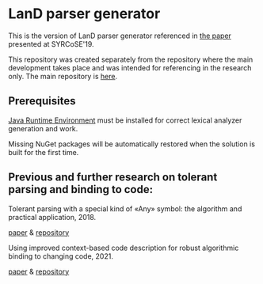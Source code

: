 # LanD parser generator
This is the version of LanD parser generator referenced in [the paper](https://www.ispras.ru/proceedings/docs/2019/31/3/isp_31_2019_3_7.pdf) presented at SYRCoSE'19.

This repository was created separately from the repository where the main development takes place and was intended for referencing in the research only. The main repository is [here](https://github.com/alexeyvale/LanD).

## Prerequisites
[Java Runtime Environment](http://www.oracle.com/technetwork/java/javase/downloads/jre8-downloads-2133155.html) must be installed for correct lexical analyzer generation and work.

Missing NuGet packages will be automatically restored when the solution is built for the first time.
## Previous and further research on tolerant parsing and binding to code:
Tolerant parsing with a special kind of «Any» symbol: the algorithm and practical application, 2018.

[paper](https://www.ispras.ru/proceedings/docs/2018/30/4/isp_30_2018_4_7.pdf) & [repository](https://github.com/alexeyvale/SYRCoSE-2018)
  
Using improved context-based code description for robust algorithmic binding to changing code, 2021.

[paper](https://www.sciencedirect.com/science/article/pii/S1877050921020652) & [repository](https://github.com/alexeyvale/YSC-2021)
